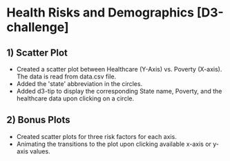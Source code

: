 # Health Risks and Demographics [D3-challenge]

## 1) Scatter Plot

* Created a scatter plot between Healthcare (Y-Axis) vs. Poverty (X-axis). The data is read from data.csv file.
* Added the 'state' abbreviation in the circles. 
* Added d3-tip to display the corresponding State name, Poverty, and the healthcare data upon clicking on a circle.

## 2) Bonus Plots

* Created scatter plots for three risk factors for each axis.
* Animating the transitions to the plot upon clicking available x-axis or y-axis values.

